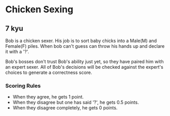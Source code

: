 # Chicken Sexing
## 7 kyu

Bob is a chicken sexer. His job is to sort baby chicks into a Male(M) and Female(F) piles. When bob can't guess can throw his hands up and declare it with a '?'.

Bob's bosses don't trust Bob's ability just yet, so they have paired him with an expert sexer. All of Bob's decisions will be checked against the expert's choices to generate a correctness score.

### Scoring Rules
- When they agree, he gets 1 point.
- When they disagree but one has said '?', he gets 0.5 points.
- When they disagree completely, he gets 0 points.

